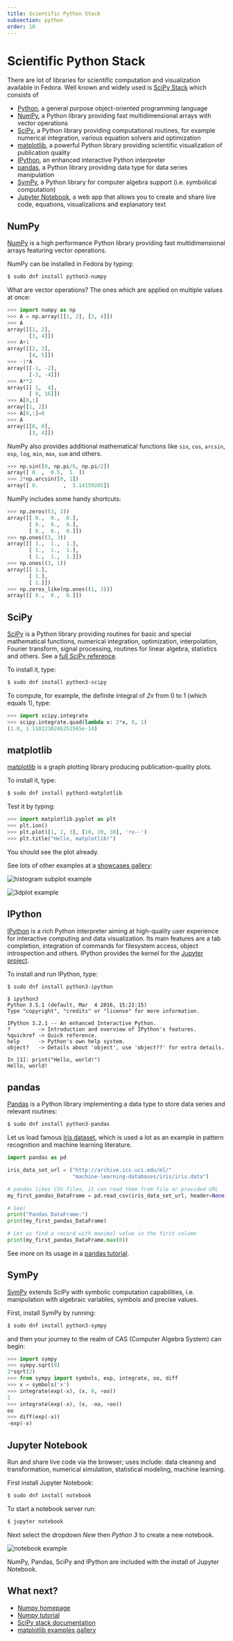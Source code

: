 ```yaml
---
title: Scientific Python Stack
subsection: python
order: 10
---
```


# Scientific Python Stack

There are lot of libraries for scientific computation and visualization
available in Fedora. Well known and widely used is
[SciPy Stack](https://scipy.org/) which consists of

* [Python](https://docs.python.org/3/), a general purpose object-oriented
  programming language
* [NumPy](https://docs.scipy.org/doc/numpy/), a Python library providing
  fast multidimensional arrays with vector operations
* [SciPy](https://docs.scipy.org/doc/scipy/reference/), a Python library
  providing computational routines, for example numerical integration, various
  equation solvers and optimization
* [matplotlib](http://matplotlib.org/), a powerful Python library providing
  scientific visualization of publication quality
* [IPython](https://ipython.org/), an enhanced interactive Python interpreter
* [pandas](http://pandas.pydata.org/), a Python library providing data type
  for data series manipulation
* [SymPy](http://www.sympy.org/en/index.html), a Python library for computer algebra
  support (i.e. symbolical computation)
* [Jupyter Notebook](https://jupyter.org/), a web app that allows you to create
  and share live code, equations, visualizations and explanatory text

## NumPy

[NumPy](http://www.numpy.org/) is a high performance Python library providing
fast multidimensional arrays featuring vector operations.

NumPy can be installed in Fedora by typing:

```bash
$ sudo dnf install python3-numpy
```

What are vector operations? The ones which are applied on multiple values at once:

```python
>>> import numpy as np
>>> A = np.array([[1, 2], [3, 4]])
>>> A
array([[1, 2],
       [3, 4]])
>>> A+1
array([[2, 3],
       [4, 5]])
>>> -1*A
array([[-1, -2],
       [-3, -4]])
>>> A**2
array([[ 1,  4],
       [ 9, 16]])
>>> A[0,:]
array([1, 2])
>>> A[0,:]=0
>>> A
array([[0, 0],
       [3, 4]])
```

NumPy also provides additional mathematical functions like `sin`, `cos`,
`arcsin`, `exp`, `log`, `min`, `max`, `sum` and others.

```python
>>> np.sin([0, np.pi/6, np.pi/2])
array([ 0. ,  0.5,  1. ])
>>> 2*np.arcsin([0, 1])
array([ 0.        ,  3.14159265])
```

NumPy includes some handy shortcuts:

```python
>>> np.zeros((3, 3))
array([[ 0.,  0.,  0.],
       [ 0.,  0.,  0.],
       [ 0.,  0.,  0.]])
>>> np.ones((3, 3))
array([[ 1.,  1.,  1.],
       [ 1.,  1.,  1.],
       [ 1.,  1.,  1.]])
>>> np.ones((3, 1))
array([[ 1.],
       [ 1.],
       [ 1.]])
>>> np.zeros_like(np.ones((1, 3)))
array([[ 0.,  0.,  0.]])
```

## SciPy

[SciPy](http://scipy.org/) is a Python library providing routines for basic
and special mathematical functions, numerical integration, optimization,
interpolation, Fourier transform, signal processing, routines for linear algebra,
statistics and others. See a [full SciPy reference](https://docs.scipy.org/doc/scipy/reference/).

To install it, type:

```bash
$ sudo dnf install python3-scipy
```

To compute, for example, the definite integral of *2x* from 0 to 1 (which equals 1), type:

```python
>>> import scipy.integrate
>>> scipy.integrate.quad(lambda x: 2*x, 0, 1)
(1.0, 1.1102230246251565e-14)
```

## matplotlib

[matplotlib](http://matplotlib.org/) is a graph plotting library producing publication-quality plots.

To install it, type:

```bash
$ sudo dnf install python3-matplotlib
```

Test it by typing:

```python
>>> import matplotlib.pyplot as plt
>>> plt.ion()
>>> plt.plot([1, 2, 3], [10, 20, 30], 'ro--')
>>> plt.title("Hello, matplotlib!")
```

You should see the plot already.

See lots of other examples at a [showcases gallery](http://matplotlib.org/gallery.html):

![histogram subplot example](http://matplotlib.org/mpl_examples/pylab_examples/scatter_hist.png)

![3dplot example](http://matplotlib.org/mpl_examples/mplot3d/contour3d_demo3.png)

## IPython

[IPython](https://ipython.org/) is a rich Python interpreter aiming at high-quality user experience
for interactive computing and data visualization. Its main features are
a tab completion, integration of commands for filesystem access, object
introspection and others. IPython provides the kernel
for the [Jupyter project](http://jupyter.org/).

To install and run IPython, type:

```bash
$ sudo dnf install python3-ipython
```

```
$ ipython3
Python 3.5.1 (default, Mar  4 2016, 15:21:15)
Type "copyright", "credits" or "license" for more information.

IPython 3.2.1 -- An enhanced Interactive Python.
?         -> Introduction and overview of IPython's features.
%quickref -> Quick reference.
help      -> Python's own help system.
object?   -> Details about 'object', use 'object??' for extra details.

In [1]: print("Hello, world!")
Hello, world!
```

## pandas

[Pandas](http://pandas.pydata.org/) is a Python library implementing
a data type to store data series and relevant routines:

```bash
$ sudo dnf install python3-pandas
```

Let us load famous [Iris dataset](http://archive.ics.uci.edu/ml/datasets/Iris),
which is used a lot as an example in pattern recognition and machine learning
literature.

```python
import pandas as pd

iris_data_set_url = ("http://archive.ics.uci.edu/ml/"
                     "machine-learning-databases/iris/iris.data")

# pandas likes CSV files, it can read them from file or provided URL
my_first_pandas_DataFrame = pd.read_csv(iris_data_set_url, header=None)

# See!
print("Pandas DataFrame:")
print(my_first_pandas_DataFrame)

# Let us find a record with maximal value in the first column
print(my_first_pandas_DataFrame.max(0))
```

See more on its usage in a [pandas tutorial](http://pandas.pydata.org/pandas-docs/stable/tutorials.html).

## SymPy

[SymPy](http://www.sympy.org/en/index.html) extends SciPy with symbolic computation
capabilities, i.e. manipulation with algebraic variables, symbols and precise values.

First, install SymPy by running:

```bash
$ sudo dnf install python3-sympy
```

and then your journey to the realm of CAS (Computer Algebra System) can begin:

```python
>>> import sympy
>>> sympy.sqrt(8)
2*sqrt(2)
>>> from sympy import symbols, exp, integrate, oo, diff
>>> x = symbols('x')
>>> integrate(exp(-x), (x, 0, +oo))
1
>>> integrate(exp(-x), (x, -oo, +oo))
oo
>>> diff(exp(-x))
-exp(-x)
```

## Jupyter Notebook

Run and share live code via the browser; uses include: data cleaning and
transformation, numerical simulation, statistical modeling, machine learning.

First install Jupyter Notebook:

```bash
$ sudo dnf install notebook
```

To start a notebook server run:

```bash
$ jupyter notebook
```

Next select the dropdown _New_ then _Python 3_ to create a new notebook.

![notebook example](https://jupyter.org/assets/jupyterpreview.png)

NumPy, Pandas, SciPy and IPython are included with the install of Jupyter Notebook.


## What next?

 * [Numpy homepage](http://www.numpy.org/)
 * [Numpy tutorial](https://docs.scipy.org/doc/numpy-dev/user/quickstart.html)
 * [SciPy stack documentation](http://scipy.org/docs.html)
 * [matplotlib examples gallery](http://matplotlib.org/gallery.html)
